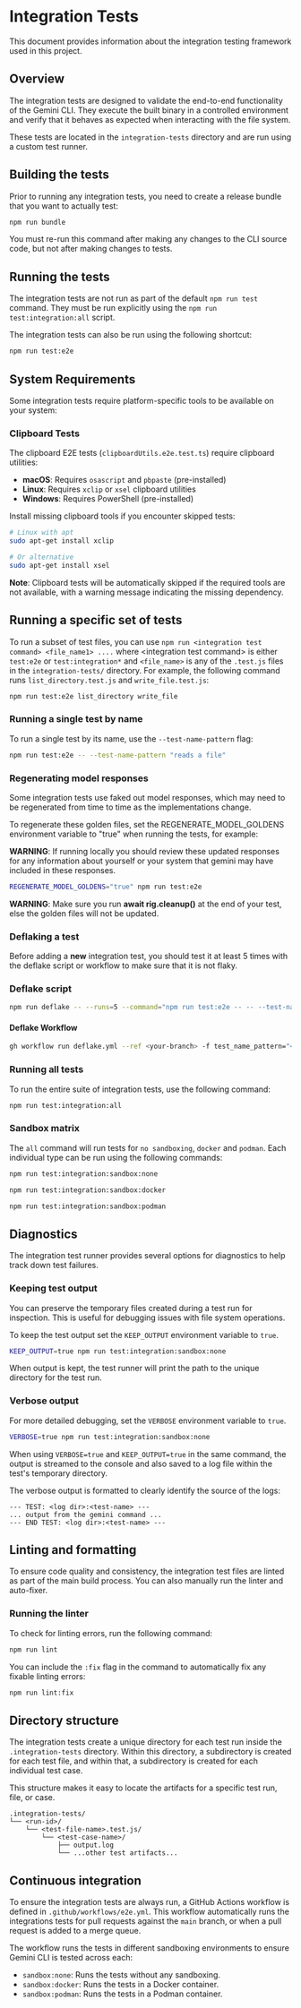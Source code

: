 # Integration Tests

This document provides information about the integration testing framework used
in this project.

## Overview

The integration tests are designed to validate the end-to-end functionality of
the Gemini CLI. They execute the built binary in a controlled environment and
verify that it behaves as expected when interacting with the file system.

These tests are located in the `integration-tests` directory and are run using a
custom test runner.

## Building the tests

Prior to running any integration tests, you need to create a release bundle that
you want to actually test:

```bash
npm run bundle
```

You must re-run this command after making any changes to the CLI source code,
but not after making changes to tests.

## Running the tests

The integration tests are not run as part of the default `npm run test` command.
They must be run explicitly using the `npm run test:integration:all` script.

The integration tests can also be run using the following shortcut:

```bash
npm run test:e2e
```

## System Requirements

Some integration tests require platform-specific tools to be available on your
system:

### Clipboard Tests

The clipboard E2E tests (`clipboardUtils.e2e.test.ts`) require clipboard
utilities:

- **macOS**: Requires `osascript` and `pbpaste` (pre-installed)
- **Linux**: Requires `xclip` or `xsel` clipboard utilities
- **Windows**: Requires PowerShell (pre-installed)

Install missing clipboard tools if you encounter skipped tests:

```bash
# Linux with apt
sudo apt-get install xclip

# Or alternative
sudo apt-get install xsel
```

**Note**: Clipboard tests will be automatically skipped if the required tools
are not available, with a warning message indicating the missing dependency.

## Running a specific set of tests

To run a subset of test files, you can use
`npm run <integration test command> <file_name1> ....` where &lt;integration
test command&gt; is either `test:e2e` or `test:integration*` and `<file_name>`
is any of the `.test.js` files in the `integration-tests/` directory. For
example, the following command runs `list_directory.test.js` and
`write_file.test.js`:

```bash
npm run test:e2e list_directory write_file
```

### Running a single test by name

To run a single test by its name, use the `--test-name-pattern` flag:

```bash
npm run test:e2e -- --test-name-pattern "reads a file"
```

### Regenerating model responses

Some integration tests use faked out model responses, which may need to be
regenerated from time to time as the implementations change.

To regenerate these golden files, set the REGENERATE_MODEL_GOLDENS environment
variable to "true" when running the tests, for example:

**WARNING**: If running locally you should review these updated responses for
any information about yourself or your system that gemini may have included in
these responses.

```bash
REGENERATE_MODEL_GOLDENS="true" npm run test:e2e
```

**WARNING**: Make sure you run **await rig.cleanup()** at the end of your test,
else the golden files will not be updated.

### Deflaking a test

Before adding a **new** integration test, you should test it at least 5 times
with the deflake script or workflow to make sure that it is not flaky.

### Deflake script

```bash
npm run deflake -- --runs=5 --command="npm run test:e2e -- -- --test-name-pattern '<your-new-test-name>'"
```

#### Deflake Workflow

```bash
gh workflow run deflake.yml --ref <your-branch> -f test_name_pattern="<your-test-name-pattern>"
```

### Running all tests

To run the entire suite of integration tests, use the following command:

```bash
npm run test:integration:all
```

### Sandbox matrix

The `all` command will run tests for `no sandboxing`, `docker` and `podman`.
Each individual type can be run using the following commands:

```bash
npm run test:integration:sandbox:none
```

```bash
npm run test:integration:sandbox:docker
```

```bash
npm run test:integration:sandbox:podman
```

## Diagnostics

The integration test runner provides several options for diagnostics to help
track down test failures.

### Keeping test output

You can preserve the temporary files created during a test run for inspection.
This is useful for debugging issues with file system operations.

To keep the test output set the `KEEP_OUTPUT` environment variable to `true`.

```bash
KEEP_OUTPUT=true npm run test:integration:sandbox:none
```

When output is kept, the test runner will print the path to the unique directory
for the test run.

### Verbose output

For more detailed debugging, set the `VERBOSE` environment variable to `true`.

```bash
VERBOSE=true npm run test:integration:sandbox:none
```

When using `VERBOSE=true` and `KEEP_OUTPUT=true` in the same command, the output
is streamed to the console and also saved to a log file within the test's
temporary directory.

The verbose output is formatted to clearly identify the source of the logs:

```
--- TEST: <log dir>:<test-name> ---
... output from the gemini command ...
--- END TEST: <log dir>:<test-name> ---
```

## Linting and formatting

To ensure code quality and consistency, the integration test files are linted as
part of the main build process. You can also manually run the linter and
auto-fixer.

### Running the linter

To check for linting errors, run the following command:

```bash
npm run lint
```

You can include the `:fix` flag in the command to automatically fix any fixable
linting errors:

```bash
npm run lint:fix
```

## Directory structure

The integration tests create a unique directory for each test run inside the
`.integration-tests` directory. Within this directory, a subdirectory is created
for each test file, and within that, a subdirectory is created for each
individual test case.

This structure makes it easy to locate the artifacts for a specific test run,
file, or case.

```
.integration-tests/
└── <run-id>/
    └── <test-file-name>.test.js/
        └── <test-case-name>/
            ├── output.log
            └── ...other test artifacts...
```

## Continuous integration

To ensure the integration tests are always run, a GitHub Actions workflow is
defined in `.github/workflows/e2e.yml`. This workflow automatically runs the
integrations tests for pull requests against the `main` branch, or when a pull
request is added to a merge queue.

The workflow runs the tests in different sandboxing environments to ensure
Gemini CLI is tested across each:

- `sandbox:none`: Runs the tests without any sandboxing.
- `sandbox:docker`: Runs the tests in a Docker container.
- `sandbox:podman`: Runs the tests in a Podman container.
